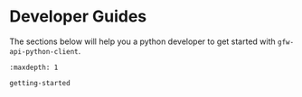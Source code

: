 # Developer Guides

The sections below will help you a python developer to get started with `gfw-api-python-client`.


```{toctree}
:maxdepth: 1

getting-started
```
